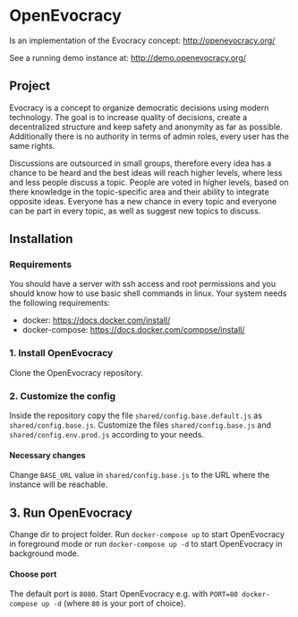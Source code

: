 # OpenEvocracy

Is an implementation of the Evocracy concept: http://openevocracy.org/

See a running demo instance at: http://demo.openevocracy.org/

## Project

Evocracy is a concept to organize democratic decisions using modern technology. The goal is to increase quality of decisions, create a decentralized structure and keep safety and anonymity as far as possible. Additionally there is no authority in terms of admin roles, every user has the same rights.

Discussions are outsourced in small groups, therefore every idea has a chance to be heard and the best ideas will reach higher levels, where less and less people discuss a topic. People are voted in higher levels, based on there knowledge in the topic-specific area and their ability to integrate opposite ideas. Everyone has a new chance in every topic and everyone can be part in every topic, as well as suggest new topics to discuss.

## Installation

### Requirements

You should have a server with ssh access and root permissions and you should know how to use basic shell commands in linux. Your system needs the following requirements:

  * docker: https://docs.docker.com/install/
  * docker-compose: https://docs.docker.com/compose/install/

### 1. Install OpenEvocracy

Clone the OpenEvocracy repository.

### 2. Customize the config

Inside the repository copy the file `shared/config.base.default.js` as `shared/config.base.js`.
Customize the files `shared/config.base.js` and `shared/config.env.prod.js` according to your needs.

#### Necessary changes

Change `BASE_URL` value in `shared/config.base.js` to the URL where the instance will be reachable.

## 3. Run OpenEvocracy

Change dir to project folder. Run `docker-compose up` to start OpenEvocracy in foreground mode or run `docker-compose up -d` to start OpenEvocracy in background mode.

#### Choose port

The default port is `8080`. Start OpenEvocracy e.g. with `PORT=80 docker-compose up -d` (where `80` is your port of choice).

